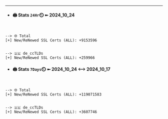 

---
- #### 🖨️ **Stats** `24Hr`⏲️ ➼ 2024_10_24
```console


--> 🌐 Total
[+] New/ReNewed SSL Certs (ALL): +9153596


--> 🇩🇪 de_ccTLDs
[+] New/ReNewed SSL Certs (ALL): +259966

```

- #### 🖨️ **Stats** `7Days`⏲️ ➼ 2024_10_24 <--> 2024_10_17
```console


--> 🌐 Total
[+] New/ReNewed SSL Certs (ALL): +119071583


--> 🇩🇪 de_ccTLDs
[+] New/ReNewed SSL Certs (ALL): +3607746

```

